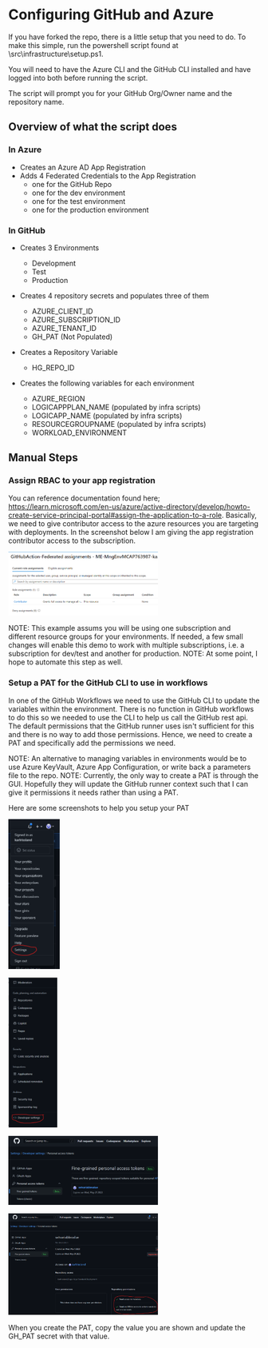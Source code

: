 # Configuring GitHub and Azure
If you have forked the repo, there is a little setup that you need to do.  To make this simple, run the powershell script found at \src\infrastructure\setup.ps1.

You will need to have the Azure CLI and the GitHub CLI installed and have logged into both before running the script.

The script will prompt you for your GitHub Org/Owner name and the repository name.

## Overview of what the script does

### In Azure
- Creates an Azure AD App Registration
- Adds 4 Federated Credentials to the App Registration
    - one for the GitHub Repo
    - one for the dev environment
    - one for the test environment
    - one for the production environment

### In GitHub
- Creates 3 Environments
    - Development
    - Test
    - Production

- Creates 4 repository secrets and populates three of them
    - AZURE_CLIENT_ID
    - AZURE_SUBSCRIPTION_ID
    - AZURE_TENANT_ID
    - GH_PAT (Not Populated)

- Creates a Repository Variable
    - HG_REPO_ID

- Creates the following variables for each environment
    - AZURE_REGION
    - LOGICAPPPLAN_NAME (populated by infra scripts)
    - LOGICAPP_NAME (populated by infra scripts)
    - RESOURCEGROUPNAME (populated by infra scripts)
    - WORKLOAD_ENVIRONMENT

## Manual Steps

### Assign RBAC to your app registration
You can reference documentation found here; https://learn.microsoft.com/en-us/azure/active-directory/develop/howto-create-service-principal-portal#assign-the-application-to-a-role.  Basically, we need to give contributor access to the azure resources you are targeting with deployments.  In the screenshot below I am giving the app registration contributor access to the subscription.

<a href="img/sc-ServicePrincipleRbacAssignment.png"><img src="img/sc-ServicePrincipleRbacAssignment.png" width="300"></a>

NOTE: This example assums you will be using one subscription and different resource groups for your environments.  If needed, a few small changes will enable this demo to work with multiple subscriptions, i.e. a subscription for dev/test and another for production.
NOTE: At some point, I hope to automate this step as well.

### Setup a PAT for the GitHub CLI to use in workflows
In one of the GitHub Workflows we need to use the GitHub CLI to update the variables within the environment.  There is no function in GitHub workflows to do this so we needed to use the CLI to help us call the GitHub rest api.  The default permissions that the GitHub runner uses isn't sufficient for this and there is no way to add those permissions.  Hence, we need to create a PAT and specifically add the permissions we need.

NOTE: An alternative to managing variables in environments would be to use Azure KeyVault, Azure App Configuration, or write back a parameters file to the repo.
NOTE: Currently, the only way to create a PAT is through the GUI.  Hopefully they will update the GitHub runner context such that I can give it permissions it needs rather than using a PAT.

Here are some screenshots to help you setup your PAT

<a href="img/sc-ghProfileSettings.png"><img src="img/sc-ghProfileSettings.png" height="300"></a> 

<a href="img/sc-ghDeveloperSettings.png"><img src="img/sc-ghDeveloperSettings.png" height="300"></a>

<a href="img/sc-ghPAT.png"><img src="img/sc-ghPAT.png" width="300"></a>

<a href="img/sc-ghPATFineGrainedSettings.png"><img src="img/sc-ghPATFineGrainedSettings.png" width="300"></a>

When you create the PAT, copy the value you are shown and update the GH_PAT secret with that value.  
